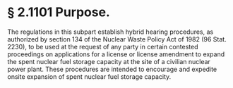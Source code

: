 # § 2.1101   Purpose.

The regulations in this subpart establish hybrid hearing procedures, as authorized by section 134 of the Nuclear Waste Policy Act of 1982 (96 Stat. 2230), to be used at the request of any party in certain contested proceedings on applications for a license or license amendment to expand the spent nuclear fuel storage capacity at the site of a civilian nuclear power plant. These procedures are intended to encourage and expedite onsite expansion of spent nuclear fuel storage capacity.




